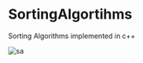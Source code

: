 # SortingAlgortihms
Sorting Algorithms implemented in c++


![sa](https://user-images.githubusercontent.com/98536588/202312285-2c8551be-24f1-439a-90c4-72c3b0b4bad7.png)
